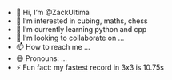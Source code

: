 - 👋 Hi, I’m @ZackUltima
- 👀 I’m interested in cubing, maths, chess
- 🌱 I’m currently learning python and cpp
- 💞️ I’m looking to collaborate on ...
- 📫 How to reach me ...
- 😄 Pronouns: ...
- ⚡ Fun fact: my fastest record in 3x3 is 10.75s

<!---
ZackUltima/ZackUltima is a ✨ special ✨ repository because its `README.md` (this file) appears on your GitHub profile.
You can click the Preview link to take a look at your changes.
--->
